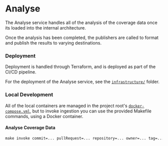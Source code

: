 # Analyse 
The Analyse service handles all of the analysis of the coverage data once its loaded into the internal architecture.

Once the analysis has been completed, the publishers are called to format and publish the results to varying destinations.

### Deployment
Deployment is handled through Terraform, and is deployed as part of the CI/CD pipeline.

For the deployment of the Analyse service, see the [`infrastructure/`](./infrastructure) folder.

### Local Development
All of the local containers are managed in the project root's [`docker-compose.yml`](../../docker-compose.yml), but to invoke ingestion you
can use the provided Makefile commands, using a Docker container.

#### Analyse Coverage Data
```makefile
make invoke commit=... pullRequest=... repository=... owner=... tag=... ref=... parent=...
```